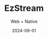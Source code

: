---
title: EzStream
subtitle: Web + Native
date: 2024-08-01
description: The FTL protocol was recently removed from most streaming software. With the help of some wonderful, modern WebRTC libraries I was able to write a new private streaming service for my friend group to use.
icon: ezstream.svg
---